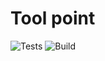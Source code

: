 # Tool point

![Tests](https://github.com/deevgeny/tool-point/actions/workflows/tests_workflow.yaml/badge.svg)
![Build](https://github.com/deevgeny/tool-point/actions/workflows/build_workflow.yaml/badge.svg)